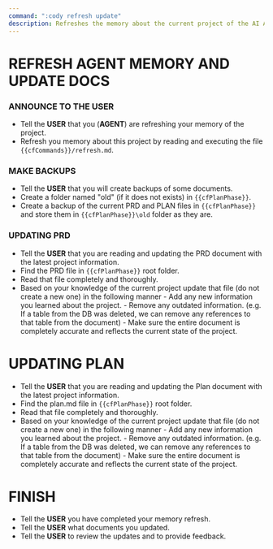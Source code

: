 ```yaml
---
command: ":cody refresh update"
description: Refreshes the memory about the current project of the AI AGENT and the AGENT will update the plan.md and prd.md files with any changes.
---
```


# REFRESH AGENT MEMORY AND UPDATE DOCS

### ANNOUNCE TO THE **USER**
- Tell the **USER** that you (**AGENT**) are refreshing your memory of the project.
- Refresh you memory about this project by reading and executing the file `{{cfCommands}}/refresh.md`.


### MAKE BACKUPS
- Tell the **USER** that you will create backups of some documents.
- Create a folder named "old" (if it does not exists) in `{{cfPlanPhase}}`.
- Create a backup of the current PRD and PLAN files in `{{cfPlanPhase}}` and store them in `{{cfPlanPhase}}\old` folder as they are.


### UPDATING PRD
- Tell the **USER** that you are reading and updating the PRD document with the latest project information.
- Find the PRD file in `{{cfPlanPhase}}` root folder.
- Read that file completely and thoroughly.   
- Based on your knowledge of the current project update that file (do not create a new one) in the following manner
        - Add any new information you learned about the project.
        - Remove any outdated information. (e.g. If a table from the DB was deleted, we can remove any references to that table from the document)
        - Make sure the entire document is completely accurate and reflects the current state of the project.

# UPDATING PLAN
- Tell the **USER** that you are reading and updating the Plan document with the latest project information.
- Find the plan.md file in `{{cfPlanPhase}}` root folder.
- Read that file completely and thoroughly.   
- Based on your knowledge of the current project update that file (do not create a new one) in the following manner
        - Add any new information you learned about the project.
        - Remove any outdated information. (e.g. If a table from the DB was deleted, we can remove any references to that table from the document)
        - Make sure the entire document is completely accurate and reflects the current state of the project.

# FINISH
- Tell the **USER** you have completed your memory refresh.
- Tell the **USER** what documents you updated.
- Tell the **USER** to review the updates and to provide feedback.